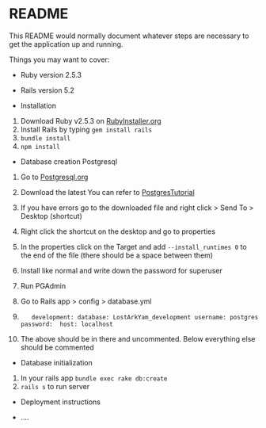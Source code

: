 # README

This README would normally document whatever steps are necessary to get the
application up and running.

Things you may want to cover:

* Ruby version 2.5.3

* Rails version 5.2

* Installation
1. Download Ruby v2.5.3 on [RubyInstaller.org](https://rubyinstaller.org/)
2. Install Rails by typing `gem install rails`
3. `bundle install`
4. `npm install`

* Database creation Postgresql
1. Go to [Postgresql.org](https://www.postgresql.org/download/windows/)
2. Download the latest
You can refer to [PostgresTutorial](http://www.postgresqltutorial.com/install-postgresql/)

3. If you have errors go to the downloaded file and right click > Send To > Desktop (shortcut)
4. Right click the shortcut on the desktop and go to properties
5. In the properties click on the Target and add `--install_runtimes 0` to the end of the file (there should be a space between them)
6. Install like normal and write down the password for superuser
7. Run PGAdmin
8. Go to Rails app > config > database.yml
9. `    development:
  database: LostArkYam_development
  username: postgres
  password: 
  host: localhost `
10. The above should be in there and uncommented. Below everything else should be commented

* Database initialization
1. In your rails app `bundle exec rake db:create`
2. `rails s` to run server

* Deployment instructions

* ....